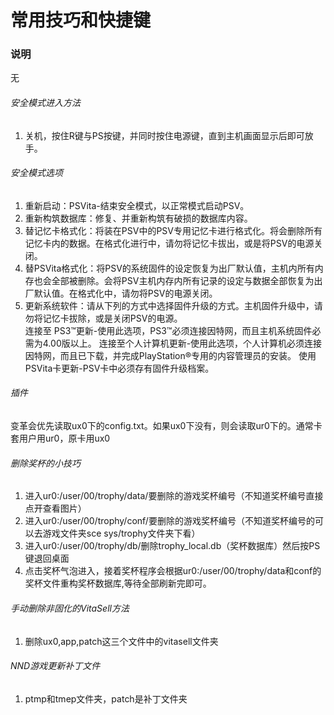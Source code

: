 # 常用技巧和快捷键  

### 说明  
无  

###### 安全模式进入方法
1. 关机，按住R键与PS按键，并同时按住电源键，直到主机画面显示后即可放手。

###### 安全模式选项  
1. 重新启动：PSVita-结束安全模式，以正常模式启动PSV。  
2. 重新构筑数据库：修复、并重新构筑有破损的数据库内容。  
3. 替记忆卡格式化：将装在PSV中的PSV专用记忆卡进行格式化。将会删除所有记忆卡内的数据。在格式化进行中，请勿将记忆卡拔出，或是将PSV的电源关闭。  
4. 替PSVita格式化：将PSV的系统固件的设定恢复为出厂默认值，主机内所有内存也会全部被删除。会将PSV主机内存内所有记录的设定与数据全部恢复为出厂默认值。在格式化中，请勿将PSV的电源关闭。  
5. 更新系统软件：请从下列的方式中选择固件升级的方式。主机固件升级中，请勿将记忆卡拔除，或是关闭PSV的电源。  
连接至 PS3™更新-使用此选项，PS3™必须连接因特网，而且主机系统固件必需为4.00版以上。
连接至个人计算机更新-使用此选项，个人计算机必须连接因特网，而且已下载，并完成PlayStation®专用的内容管理员的安装。
使用PSVita卡更新-PSV卡中必须存有固件升级档案。

###### 插件
变革会优先读取ux0下的config.txt。如果ux0下没有，则会读取ur0下的。通常卡套用户用ur0，原卡用ux0

###### 删除奖杯的小技巧
1. 进入ur0:/user/00/trophy/data/要删除的游戏奖杯编号（不知道奖杯编号直接点开查看图片）
2. 进入ur0:/user/00/trophy/conf/要删除的游戏奖杯编号（不知道奖杯编号的可以去游戏文件夹sce sys/trophy文件夹下看）
3. 进入ur0:/user/00/trophy/db/删除trophy_local.db（奖杯数据库）然后按PS键退回桌面
4. 点击奖杯气泡进入，接着奖杯程序会根据ur0:/user/00/trophy/data和conf的奖杯文件重构奖杯数据库,等待全部刷新完即可。

###### 手动删除非固化的VitaSell方法
1. 删除ux0,app,patch这三个文件中的vitasell文件夹

###### NND游戏更新补丁文件
1. ptmp和tmep文件夹，patch是补丁文件夹
